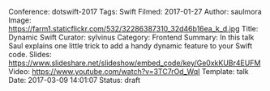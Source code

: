 Conference: dotswift-2017
Tags: Swift
Filmed: 2017-01-27
Author: saulmora
Image: https://farm1.staticflickr.com/532/32286387310_32d46b16ea_k_d.jpg
Title: Dynamic Swift
Curator: sylvinus
Category: Frontend
Summary: In this talk Saul explains one little trick to add a handy dynamic feature to your Swift code.
Slides: https://www.slideshare.net/slideshow/embed_code/key/Ge0xkKUBr4EUFM
Video: https://www.youtube.com/watch?v=3TC7rOd_WqI
Template: talk
Date: 2017-03-09 14:01:07
Status: draft